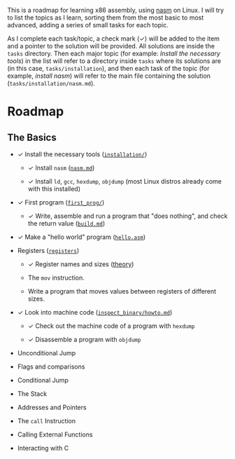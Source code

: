 This is a roadmap for learning x86 assembly, using
[nasm](https://www.nasm.us/) on Linux. I will try to list the topics as I
learn, sorting them from the most basic to most advanced, adding a series of
small tasks for each topic.

As I complete each task/topic, a check mark (✓) will be added to the item
and a pointer to the solution will be provided. All solutions are inside
the `tasks` directory. Then each major topic (for example: *Install the
necessary tools*) in the list will refer to a directory inside `tasks` 
where its solutions are (in this case, `tasks/installation`), and then each 
task of the topic (for example, *install nasm*) will refer to the main file 
containing the solution (`tasks/installation/nasm.md`).

# Roadmap

## The Basics

* ✓ Install the necessary tools ([`installation/`](tasks/installation))

  * ✓ Install `nasm` ([`nasm.md`](tasks/installation/nasm.md))

  * ✓ Install `ld`, `gcc`, `hexdump`, `objdump` (most Linux distros 
  already come with this installed)

* ✓ First program ([`first_prog/`](tasks/first_prog))

  * ✓ Write, assemble and run a program that "does nothing", and check 
  the return value ([`build.md`](tasks/first_prog/build.md))

* ✓ Make a "hello world" program ([`hello.asm`](tasks/helloworld/hello.asm))

* Registers ([`registers`](tasks/registers))

  * ✓ Register names and sizes ([theory](tasks/registers/theory.md))

  * The `mov` instruction.

  * Write a program that moves values between registers of different sizes.

* ✓ Look into machine code 
  ([`inspect_binary/howto.md`](tasks/inspect_binary/howto.md))

  * ✓ Check out the machine code of a program with `hexdump`

  * ✓ Disassemble a program with `objdump`

* Unconditional Jump

* Flags and comparisons

* Conditional Jump

* The Stack

* Addresses and Pointers

* The `call` Instruction 

* Calling External Functions

* Interacting with C
